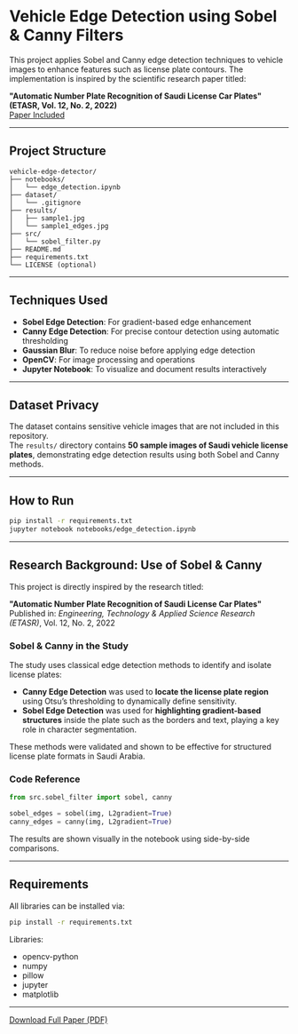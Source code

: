 #  Vehicle Edge Detection using Sobel & Canny Filters

This project applies Sobel and Canny edge detection techniques to vehicle images to enhance features such as license plate contours. The implementation is inspired by the scientific research paper titled:

 **"Automatic Number Plate Recognition of Saudi License Car Plates" (ETASR, Vol. 12, No. 2, 2022)**  
 [Paper Included](./Automatic_Number_Plate_Recognition_of_Saudi_License_Car_Plates.pdf)

---

##  Project Structure

```
vehicle-edge-detector/
├── notebooks/
│   └── edge_detection.ipynb
├── dataset/
│   └── .gitignore
├── results/
│   ├── sample1.jpg
│   └── sample1_edges.jpg
├── src/
│   └── sobel_filter.py
├── README.md
├── requirements.txt
└── LICENSE (optional)
```

---

##  Techniques Used

- **Sobel Edge Detection**: For gradient-based edge enhancement
- **Canny Edge Detection**: For precise contour detection using automatic thresholding
- **Gaussian Blur**: To reduce noise before applying edge detection
- **OpenCV**: For image processing and operations
- **Jupyter Notebook**: To visualize and document results interactively

---

##  Dataset Privacy

The dataset contains sensitive vehicle images that are not included in this repository.  
The `results/` directory contains **50 sample images of Saudi vehicle license plates**, demonstrating edge detection results using both Sobel and Canny methods.

---

##  How to Run

```bash
pip install -r requirements.txt
jupyter notebook notebooks/edge_detection.ipynb
```

---

##  Research Background: Use of Sobel & Canny

This project is directly inspired by the research titled:

**"Automatic Number Plate Recognition of Saudi License Car Plates"**  
 Published in: *Engineering, Technology & Applied Science Research (ETASR)*, Vol. 12, No. 2, 2022  


###  Sobel & Canny in the Study

The study uses classical edge detection methods to identify and isolate license plates:

- **Canny Edge Detection** was used to **locate the license plate region** using Otsu’s thresholding to dynamically define sensitivity.
- **Sobel Edge Detection** was used for **highlighting gradient-based structures** inside the plate such as the borders and text, playing a key role in character segmentation.

These methods were validated and shown to be effective for structured license plate formats in Saudi Arabia.

###  Code Reference

```python
from src.sobel_filter import sobel, canny

sobel_edges = sobel(img, L2gradient=True)
canny_edges = canny(img, L2gradient=True)
```

The results are shown visually in the notebook using side-by-side comparisons.

---

##  Requirements

All libraries can be installed via:

```bash
pip install -r requirements.txt
```

Libraries:
- opencv-python
- numpy
- pillow
- jupyter
- matplotlib

---

 [Download Full Paper (PDF)](./Automatic_Number_Plate_Recognition_of_Saudi_License_Car_Plates.pdf)